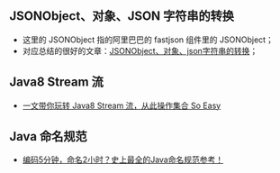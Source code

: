## JSONObject、对象、JSON 字符串的转换
- 这里的 JSONObject 指的阿里巴巴的 fastjson 组件里的 JSONObject；
- 对应总结的很好的文章：[JSONObject、对象、json字符串的转换](https://www.cnblogs.com/ibigboy/p/11124524.html#_label4)；

## Java8 Stream 流
- [一文带你玩转 Java8 Stream 流，从此操作集合 So Easy](https://juejin.im/post/5cc124a95188252d891d00f2#heading-7)

## Java 命名规范
- [编码5分钟，命名2小时？史上最全的Java命名规范参考！](https://mp.weixin.qq.com/s/WLHXrdfKc71b0EU0vi09gA)